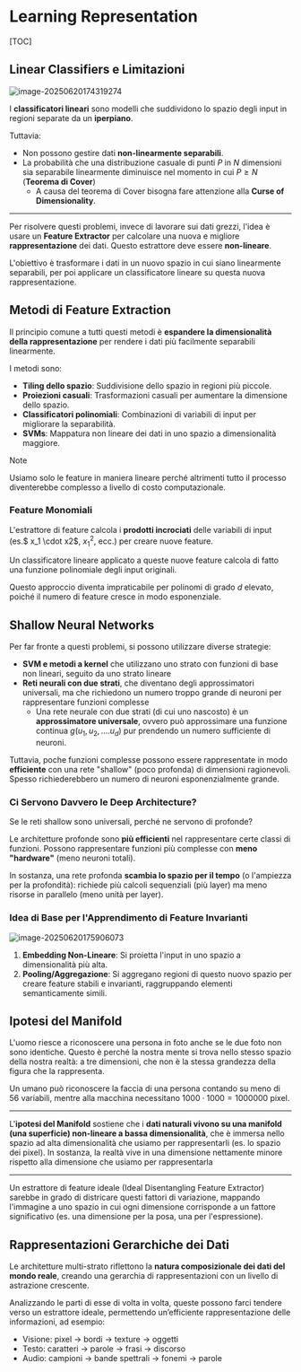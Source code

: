 # Learning Representation

[TOC]

## Linear Classifiers e Limitazioni

![image-20250620174319274](./assets/image-20250620174319274.png)

I **classificatori lineari** sono modelli che suddividono lo spazio degli input in regioni separate da un **iperpiano**.

Tuttavia:

+ Non possono gestire dati **non-linearmente separabili**.
+ La probabilità che una distribuzione casuale di punti $P$ in $N$ dimensioni sia separabile linearmente diminuisce nel momento in cui $P \ge N$ (**Teorema di Cover**)
  + A causa del teorema di Cover bisogna fare attenzione alla **Curse of Dimensionality**.

---

Per risolvere questi problemi, invece di lavorare sui dati grezzi, l'idea è usare un **Feature Extractor** per calcolare una nuova e migliore **rappresentazione** dei dati. Questo estrattore deve essere **non-lineare**.

L'obiettivo è trasformare i dati in un nuovo spazio in cui siano linearmente separabili, per poi applicare un classificatore lineare su questa nuova rappresentazione.

## Metodi di Feature Extraction

Il principio comune a tutti questi metodi è **espandere la dimensionalità della rappresentazione** per rendere i dati più facilmente separabili linearmente.

I metodi sono:

+ **Tiling dello spazio**: Suddivisione dello spazio in regioni più piccole.
+ **Proiezioni casuali**: Trasformazioni casuali per aumentare la dimensione dello spazio.
+ **Classificatori polinomiali**: Combinazioni di variabili di input per migliorare la separabilità.
+ **SVMs**: Mappatura non lineare dei dati in uno spazio a dimensionalità maggiore.

> [!NOTE]
>
> Usiamo solo le feature in maniera lineare perché altrimenti tutto il processo diventerebbe complesso a livello di costo computazionale.

### Feature Monomiali

L'estrattore di feature calcola i **prodotti incrociati** delle variabili di input (es.$ x_1 \cdot x2$, $x_1^2$, ecc.) per creare nuove feature.

Un classificatore lineare applicato a queste nuove feature calcola di fatto una funzione polinomiale degli input originali.

Questo approccio diventa impraticabile per polinomi di grado $d$ elevato, poiché il numero di feature cresce in modo esponenziale.

## Shallow Neural Networks

Per far fronte a questi problemi, si possono utilizzare diverse strategie:

+ **SVM e metodi a kernel** che utilizzano uno strato con funzioni di base non lineari, seguito da uno strato lineare
+ **Reti neurali con due strati**, che diventano degli approssimatori universali, ma che richiedono un numero troppo grande di neuroni per rappresentare funzioni complesse
  + Una rete neurale con due strati (di cui uno nascosto) è un **approssimatore universale**, ovvero può approssimare una funzione continua $g(u_1, u_2, \dots . u_d)$ pur prendendo un numero sufficiente di neuroni.

Tuttavia, poche funzioni complesse possono essere rappresentate in modo **efficiente** con una rete "shallow" (poco profonda) di dimensioni ragionevoli. Spesso richiederebbero un numero di neuroni esponenzialmente grande.

### Ci Servono Davvero le Deep Architecture?

Se le reti shallow sono universali, perché ne servono di profonde?

Le architetture profonde sono **più efficienti** nel rappresentare certe classi di funzioni. Possono rappresentare funzioni più complesse con **meno "hardware"** (meno neuroni totali).

In sostanza, una rete profonda **scambia lo spazio per il tempo** (o l'ampiezza per la profondità): richiede più calcoli sequenziali (più layer) ma meno risorse in parallelo (meno unità per layer).

### Idea di Base per l'Apprendimento di Feature Invarianti

![image-20250620175906073](./assets/image-20250620175906073.png)

1. **Embedding Non-Lineare**: Si proietta l'input in uno spazio a dimensionalità più alta.
2. **Pooling/Aggregazione**: Si aggregano regioni di questo nuovo spazio per creare feature stabili e invarianti, raggruppando elementi semanticamente simili.

## Ipotesi del Manifold

L'uomo riesce a riconoscere una persona in foto anche se le due foto non sono identiche. Questo è perché la nostra mente si trova nello stesso spazio della nostra realtà: a tre dimensioni, che non è la stessa grandezza della figura che la rappresenta.

Un umano può riconoscere la faccia di una persona contando su meno di 56 variabili, mentre alla macchina necessitano $1000 \cdot 1000 = 1 000 000$ pixel.

---

L'**ipotesi del Manifold** sostiene che i **dati naturali vivono su una manifold (una superficie) non-lineare a bassa dimensionalità**, che è immersa nello spazio ad alta dimensionalità che usiamo per rappresentarli (es. lo spazio dei pixel). In sostanza, la realtà vive in una dimensione nettamente minore rispetto alla dimensione che usiamo per rappresentarla

---

Un estrattore di feature ideale (Ideal Disentangling Feature Extractor) sarebbe in grado di districare questi fattori di variazione, mappando l'immagine a uno spazio in cui ogni dimensione corrisponde a un fattore significativo (es. una dimensione per la posa, una per l'espressione).

## Rappresentazioni Gerarchiche dei Dati

Le architetture multi-strato riflettono la **natura composizionale dei dati del mondo reale**, creando una gerarchia di rappresentazioni con un livello di astrazione crescente.

Analizzando le parti di esse di volta in volta, queste possono farci tendere verso un estrattore ideale, permettendo un’efficiente rappresentazione delle informazioni, ad esempio:

+ Visione: pixel $\rightarrow$ bordi $\rightarrow$ texture $\rightarrow$ oggetti
+ Testo: caratteri $\rightarrow$ parole $\rightarrow$ frasi $\rightarrow$ discorso
+ Audio: campioni $\rightarrow$ bande spettrali $\rightarrow$ fonemi $\rightarrow$ parole
